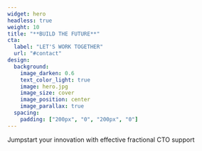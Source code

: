 ```yaml
---
widget: hero
headless: true
weight: 10
title: "**BUILD THE FUTURE**"
cta:
  label: "LET'S WORK TOGETHER"
  url: "#contact"
design:
  background:
    image_darken: 0.6
    text_color_light: true
    image: hero.jpg
    image_size: cover
    image_position: center
    image_parallax: true
  spacing:
    padding: ["200px", "0", "200px", "0"]
---
```


Jumpstart your innovation with effective fractional CTO support

